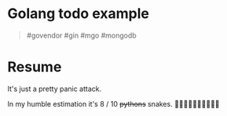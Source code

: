 # Golang todo example

> #govendor #gin #mgo #mongodb

# Resume

It's just a pretty panic attack.

In my humble estimation it's 8 / 10 ~~pythons~~ snakes. 🐍🐍🐍🐍🐍🐍🐍🐍🙈🙈
